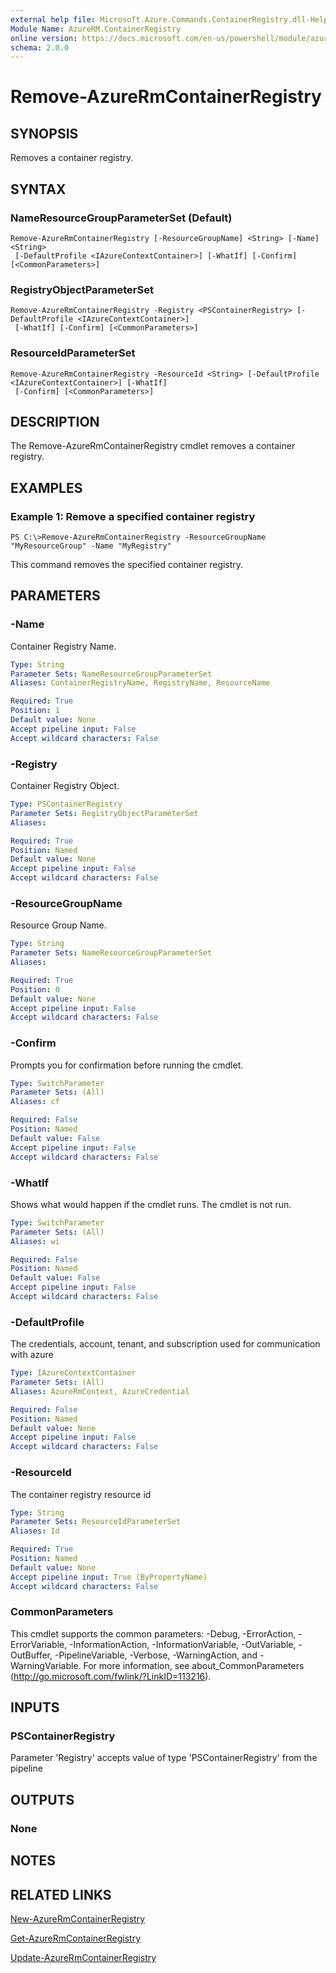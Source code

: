 ```yaml
---
external help file: Microsoft.Azure.Commands.ContainerRegistry.dll-Help.xml
Module Name: AzureRM.ContainerRegistry
online version: https://docs.microsoft.com/en-us/powershell/module/azurerm.containerregistry/remove-azurermcontainerregistry
schema: 2.0.0
---
```


# Remove-AzureRmContainerRegistry

## SYNOPSIS
Removes a container registry.

## SYNTAX

### NameResourceGroupParameterSet (Default)
```
Remove-AzureRmContainerRegistry [-ResourceGroupName] <String> [-Name] <String>
 [-DefaultProfile <IAzureContextContainer>] [-WhatIf] [-Confirm] [<CommonParameters>]
```

### RegistryObjectParameterSet
```
Remove-AzureRmContainerRegistry -Registry <PSContainerRegistry> [-DefaultProfile <IAzureContextContainer>]
 [-WhatIf] [-Confirm] [<CommonParameters>]
```

### ResourceIdParameterSet
```
Remove-AzureRmContainerRegistry -ResourceId <String> [-DefaultProfile <IAzureContextContainer>] [-WhatIf]
 [-Confirm] [<CommonParameters>]
```

## DESCRIPTION
The Remove-AzureRmContainerRegistry cmdlet removes a container registry.

## EXAMPLES

### Example 1: Remove a specified container registry
```
PS C:\>Remove-AzureRmContainerRegistry -ResourceGroupName "MyResourceGroup" -Name "MyRegistry"
```

This command removes the specified container registry.

## PARAMETERS

### -Name
Container Registry Name.

```yaml
Type: String
Parameter Sets: NameResourceGroupParameterSet
Aliases: ContainerRegistryName, RegistryName, ResourceName

Required: True
Position: 1
Default value: None
Accept pipeline input: False
Accept wildcard characters: False
```

### -Registry
Container Registry Object.

```yaml
Type: PSContainerRegistry
Parameter Sets: RegistryObjectParameterSet
Aliases: 

Required: True
Position: Named
Default value: None
Accept pipeline input: False
Accept wildcard characters: False
```

### -ResourceGroupName
Resource Group Name.

```yaml
Type: String
Parameter Sets: NameResourceGroupParameterSet
Aliases: 

Required: True
Position: 0
Default value: None
Accept pipeline input: False
Accept wildcard characters: False
```

### -Confirm
Prompts you for confirmation before running the cmdlet.

```yaml
Type: SwitchParameter
Parameter Sets: (All)
Aliases: cf

Required: False
Position: Named
Default value: False
Accept pipeline input: False
Accept wildcard characters: False
```

### -WhatIf
Shows what would happen if the cmdlet runs.
The cmdlet is not run.

```yaml
Type: SwitchParameter
Parameter Sets: (All)
Aliases: wi

Required: False
Position: Named
Default value: False
Accept pipeline input: False
Accept wildcard characters: False
```

### -DefaultProfile
The credentials, account, tenant, and subscription used for communication with azure

```yaml
Type: IAzureContextContainer
Parameter Sets: (All)
Aliases: AzureRmContext, AzureCredential

Required: False
Position: Named
Default value: None
Accept pipeline input: False
Accept wildcard characters: False
```

### -ResourceId
The container registry resource id

```yaml
Type: String
Parameter Sets: ResourceIdParameterSet
Aliases: Id

Required: True
Position: Named
Default value: None
Accept pipeline input: True (ByPropertyName)
Accept wildcard characters: False
```

### CommonParameters
This cmdlet supports the common parameters: -Debug, -ErrorAction, -ErrorVariable, -InformationAction, -InformationVariable, -OutVariable, -OutBuffer, -PipelineVariable, -Verbose, -WarningAction, and -WarningVariable. For more information, see about_CommonParameters (http://go.microsoft.com/fwlink/?LinkID=113216).

## INPUTS

### PSContainerRegistry
Parameter 'Registry' accepts value of type 'PSContainerRegistry' from the pipeline

## OUTPUTS

### None

## NOTES

## RELATED LINKS

[New-AzureRmContainerRegistry]()

[Get-AzureRmContainerRegistry]()

[Update-AzureRmContainerRegistry]()

